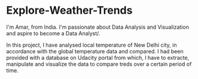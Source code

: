 # Explore-Weather-Trends

I'm Amar, from India. I'm passionate about Data Analysis and Visualization and aspire to become a Data Analyst/.

In this project, I have analysed local temperature of New Delhi city, in accordance with the global temperature data and compared. I had been provided with a database on Udacity portal from which, I have to extracte, manipulate and visualize the data to compare treds over a certain period of time.
